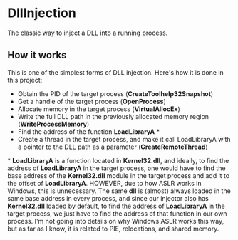 # DllInjection

The classic way to inject a DLL into a running process.

## How it works

This is one of the simplest forms of DLL injection. Here's how it is done in this project:
- Obtain the PID of the target process (**CreateToolhelp32Snapshot**)
- Get a handle of the target process (**OpenProcess**)
- Allocate memory in the target process (**VirtualAllocEx**)
- Write the full DLL path in the previously allocated memory region (**WriteProcessMemory**)
- Find the address of the function **LoadLibraryA** \*
- Create a thread in the target process, and make it call LoadLibraryA with a pointer to the DLL path as a parameter (**CreateRemoteThread**)

\* **LoadLibraryA** is a function located in **Kernel32.dll**, and ideally, to find the address of **LoadLibraryA** in the target process, one would have to find the base address of the **Kernel32.dll** module in the target process and add it to the offset of **LoadLibraryA**. HOWEVER, due to how ASLR works in Windows, this is unnecessary. The same **dll** is (almost) always loaded in the same base address in every process, and since our injector also has **Kernel32.dll** loaded by default, to find the address of **LoadLibraryA** in the target process, we just have to find the address of that function in our own process. I'm not going into details on why Windows ASLR works this way, but as far as I know, it is related to PIE, relocations, and shared memory.
